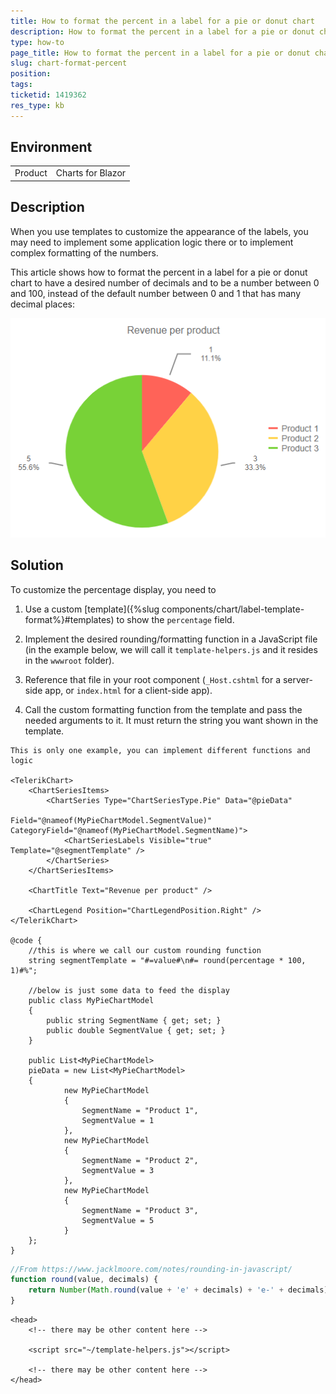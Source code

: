 ```yaml
---
title: How to format the percent in a label for a pie or donut chart
description: How to format the percent in a label for a pie or donut chart
type: how-to
page_title: How to format the percent in a label for a pie or donut chart
slug: chart-format-percent
position: 
tags: 
ticketid: 1419362
res_type: kb
---
```


## Environment
<table>
    <tbody>
	    <tr>
	    	<td>Product</td>
	    	<td>Charts for Blazor</td>
	    </tr>
    </tbody>
</table>


## Description
When you use templates to customize the appearance of the labels, you may need to implement some application logic there or to implement complex formatting of the numbers.

This article shows how to format the percent in a label for a pie or donut chart to have a desired number of decimals and to be a number between 0 and 100, instead of the default number between 0 and 1 that has many decimal places:

![](images/pie-chart-formatted-percent.png)

## Solution
To customize the percentage display, you need to

1. Use a custom [template]({%slug components/chart/label-template-format%}#templates) to show the `percentage` field.

2. Implement the desired rounding/formatting function in a JavaScript file (in the example below, we will call it `template-helpers.js` and it resides in the `wwwroot` folder).

3. Reference that file in your root component (`_Host.cshtml` for a server-side app, or `index.html` for a client-side app).

4. Call the custom formatting function from the template and pass the needed arguments to it. It must return the string you want shown in the template.

````Razor
This is only one example, you can implement different functions and logic

<TelerikChart>
    <ChartSeriesItems>
        <ChartSeries Type="ChartSeriesType.Pie" Data="@pieData"
                            Field="@nameof(MyPieChartModel.SegmentValue)" CategoryField="@nameof(MyPieChartModel.SegmentName)">
            <ChartSeriesLabels Visible="true" Template="@segmentTemplate" />
        </ChartSeries>
    </ChartSeriesItems>

    <ChartTitle Text="Revenue per product" />

    <ChartLegend Position="ChartLegendPosition.Right" />
</TelerikChart>

@code {
    //this is where we call our custom rounding function
    string segmentTemplate = "#=value#\n#= round(percentage * 100, 1)#%";

    //below is just some data to feed the display
    public class MyPieChartModel
    {
        public string SegmentName { get; set; }
        public double SegmentValue { get; set; }
    }

    public List<MyPieChartModel>
    pieData = new List<MyPieChartModel>
    {
            new MyPieChartModel
            {
                SegmentName = "Product 1",
                SegmentValue = 1
            },
            new MyPieChartModel
            {
                SegmentName = "Product 2",
                SegmentValue = 3
            },
            new MyPieChartModel
            {
                SegmentName = "Product 3",
                SegmentValue = 5
            }
    };
}
````
````JavaScript
//From https://www.jacklmoore.com/notes/rounding-in-javascript/
function round(value, decimals) {
	return Number(Math.round(value + 'e' + decimals) + 'e-' + decimals);
}
````
````Index
<head>
    <!-- there may be other content here -->
    
	<script src="~/template-helpers.js"></script>
	
	<!-- there may be other content here -->
</head>
````

